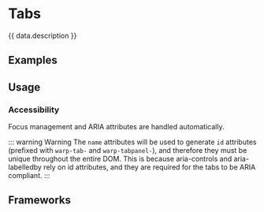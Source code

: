 <script setup>
  import Vue from './vue.md';
  import React from './react.md';
  import data from './data.json';
  import { mapFrameworkStatuses } from '../utils.js';
</script>

# Tabs
{{ data.description }}

<components-status v-bind="mapFrameworkStatuses(data.frameworks)" />

## Examples
<ThemeSwitcher />
<tabs-example />

## Usage

<component-design-guidelines name="Warp - Components / Tabs" link="https://www.figma.com/file/nkiRpuVu6XRfvY96BA80H8/Components-overview?type=design&node-id=377-23908&mode=designA" />

### Accessibility
Focus management and ARIA attributes are handled automatically.

::: warning Warning
The `name` attributes will be used to generate `id` attributes (prefixed with `warp-tab-` and `warp-tabpanel-`), and therefore they must be unique throughout the entire DOM.
This is because aria-controls and aria-labelledby rely on id attributes, and they are required for the tabs to be ARIA compliant.
:::

<component-questions />

## Frameworks

<tabs-content>
  <template #react>
    <react />
  </template>
  <template #vue>
    <vue />
  </template>
</tabs-content>
